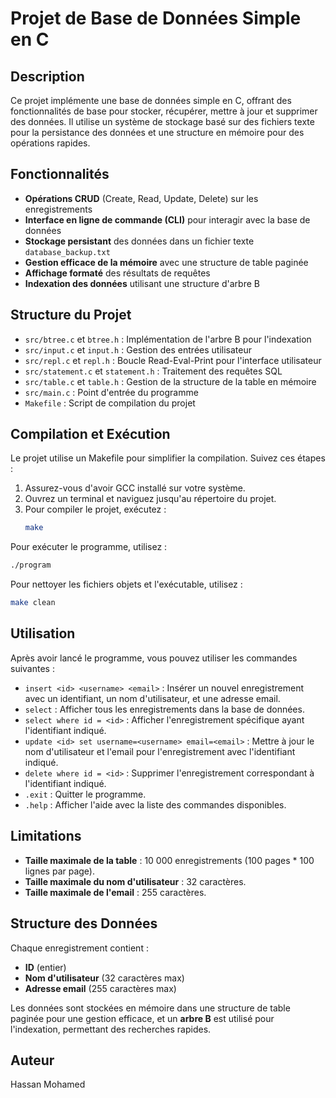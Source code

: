 # Projet de Base de Données Simple en C

## Description
Ce projet implémente une base de données simple en C, offrant des fonctionnalités de base pour stocker, récupérer, mettre à jour et supprimer des données. Il utilise un système de stockage basé sur des fichiers texte pour la persistance des données et une structure en mémoire pour des opérations rapides.

## Fonctionnalités
- **Opérations CRUD** (Create, Read, Update, Delete) sur les enregistrements
- **Interface en ligne de commande (CLI)** pour interagir avec la base de données
- **Stockage persistant** des données dans un fichier texte `database_backup.txt`
- **Gestion efficace de la mémoire** avec une structure de table paginée
- **Affichage formaté** des résultats de requêtes
- **Indexation des données** utilisant une structure d'arbre B

## Structure du Projet
- `src/btree.c` et `btree.h` : Implémentation de l'arbre B pour l'indexation
- `src/input.c` et `input.h` : Gestion des entrées utilisateur
- `src/repl.c` et `repl.h` : Boucle Read-Eval-Print pour l'interface utilisateur
- `src/statement.c` et `statement.h` : Traitement des requêtes SQL
- `src/table.c` et `table.h` : Gestion de la structure de la table en mémoire
- `src/main.c` : Point d'entrée du programme
- `Makefile` : Script de compilation du projet

## Compilation et Exécution
Le projet utilise un Makefile pour simplifier la compilation. Suivez ces étapes :
1. Assurez-vous d'avoir GCC installé sur votre système.
2. Ouvrez un terminal et naviguez jusqu'au répertoire du projet.
3. Pour compiler le projet, exécutez :
   ```bash
   make

Pour exécuter le programme, utilisez :
   ```bash
   ./program
```
Pour nettoyer les fichiers objets et l'exécutable, utilisez :
   ```bash
   make clean
```
## Utilisation
Après avoir lancé le programme, vous pouvez utiliser les commandes suivantes :

- `insert <id> <username> <email>` : Insérer un nouvel enregistrement avec un identifiant, un nom d'utilisateur, et une adresse email.
- `select` : Afficher tous les enregistrements dans la base de données.
- `select where id = <id>` : Afficher l'enregistrement spécifique ayant l'identifiant indiqué.
- `update <id> set username=<username> email=<email>` : Mettre à jour le nom d'utilisateur et l'email pour l'enregistrement avec l'identifiant indiqué.
- `delete where id = <id>` : Supprimer l'enregistrement correspondant à l'identifiant indiqué.
- `.exit` : Quitter le programme.
- `.help` : Afficher l'aide avec la liste des commandes disponibles.

## Limitations
- **Taille maximale de la table** : 10 000 enregistrements (100 pages * 100 lignes par page).
- **Taille maximale du nom d'utilisateur** : 32 caractères.
- **Taille maximale de l'email** : 255 caractères.

## Structure des Données
Chaque enregistrement contient :
- **ID** (entier)
- **Nom d'utilisateur** (32 caractères max)
- **Adresse email** (255 caractères max)

Les données sont stockées en mémoire dans une structure de table paginée pour une gestion efficace, et un **arbre B** est utilisé pour l'indexation, permettant des recherches rapides.


## Auteur
Hassan Mohamed

